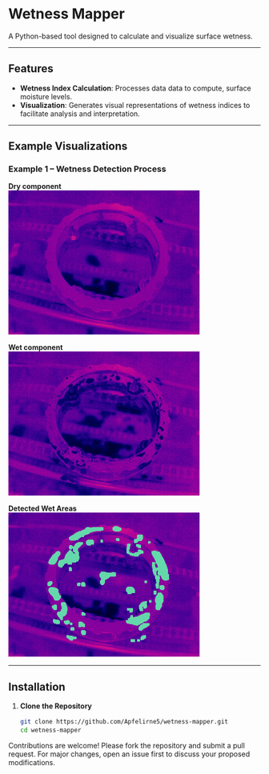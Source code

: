 # Wetness Mapper

A Python-based tool designed to calculate and visualize surface wetness.

---

## Features

- **Wetness Index Calculation**: Processes data data to compute, surface moisture levels.
- **Visualization**: Generates visual representations of wetness indices to facilitate analysis and interpretation.

---

## Example Visualizations

### Example 1 – Wetness Detection Process

**Dry component**  
![Test 1 Input](images/Test_1.png)
<!--  <img src="images/Test_1.png" width="600"/> -->

**Wet component**  
![Test 1 Wetness](images/Test_1_wet.png)
<!-- <img src="images/Test_1_wet.png" width="600"/> -->

**Detected Wet Areas**  
![Test 1 Wet Detected](images/Test_1_wet_detected.png)
<!-- <img src="images/Test_1_wet_detected.png" width="600"/> -->

---

## Installation

1. **Clone the Repository**

   ```bash
   git clone https://github.com/Apfelirne5/wetness-mapper.git
   cd wetness-mapper

Contributions are welcome! Please fork the repository and submit a pull request. For major changes, open an issue first to discuss your proposed modifications.
